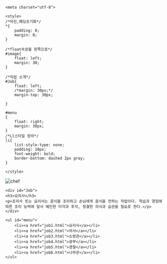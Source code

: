 <html>


<head>
	
	<meta charset="utf-8">

	<style>
	/*마진,패딩초기화*/
	*{
		padding: 0;
		margin: 0;
	}

	/*float속성을 왼쪽으로*/
	#image{
		float: left;
		margin: 30;
	}

	/*직업 소개*/
	#Job{
		float: left;
		/*margin: 30px;*/
		margin-top: 30px;

	}

	#menu
	{
		float: right;
		margin: 30px;
	}
	/*Ll스타일 정의*/
	li{
		list-style-type: none;
		padding: 10px;
		font-weight: bold;
		border-bottom: dashed 2px gray;
	}

	</style>

</head>

<title>job2</title>

<body>
	
![chef](https://user-images.githubusercontent.com/85924643/123111328-c9fe1200-d477-11eb-9a80-d87b4b22c00e.jpg)

	
	<div id="Job">
	<h3>요리사</h3>
	<p>조리사 또는 요리사는 음식을 조리하고 손님에게 음식을 전하는 직업이다. 학습과 경험에 따른 조리 능력에 앞서 예민한 미각과 후각, 청결한 의식과 습관을 필요로 한다.</p>
	</div>
	
	<ul id="menu">
		<li><a href="job1.html">요리사</a></li>
		<li><a href="job2.html">의사</a></li>
		<li><a href="job3.html">소방관</a></li>
		<li><a href="job4.html">광부</a></li>
		<li><a href="job5.html">경찰</a></li>
		<li><a href="job6.html">나무꾼</a></li>
	</ul>

	


</body>
</html>

